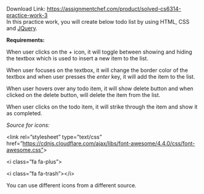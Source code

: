Download Link: https://assignmentchef.com/product/solved-cs6314-practice-work-3
<br>
In this practice work, you will create below todo list by using HTML, CSS and <u>JQuery</u>.

<strong>Requirements:</strong>

When user clicks on the + icon, it will toggle between showing and hiding the textbox which is used to insert a new item to the list.

When user focuses on the textbox, it will change the border color of the textbox and when user presses the <em>enter</em> key, it will add the item to the list.

When user hovers over any todo item, it will show delete button and when clicked on the delete button, will delete the item from the list.

When user clicks on the todo item, it will strike through the item and show it as completed.

<em>Source for icons: </em>

&lt;link rel=”stylesheet” type=”text/css” href=”https://cdnjs.cloudflare.com/ajax/libs/font-awesome/4.4.0/css/font-awesome.css”&gt;




&lt;i class=”fa fa-plus”&gt;

&lt;i class=”fa fa-trash”&gt;&lt;/i&gt;

You can use different icons from a different source.